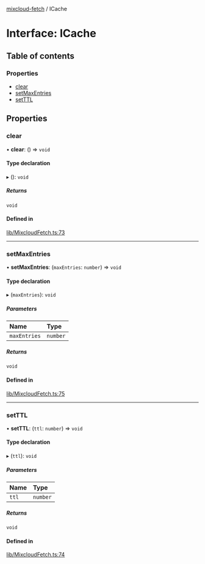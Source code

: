 [mixcloud-fetch](../README.md) / ICache

# Interface: ICache

## Table of contents

### Properties

- [clear](ICache.md#clear)
- [setMaxEntries](ICache.md#setmaxentries)
- [setTTL](ICache.md#setttl)

## Properties

### clear

• **clear**: () => `void`

#### Type declaration

▸ (): `void`

##### Returns

`void`

#### Defined in

[lib/MixcloudFetch.ts:73](https://github.com/patrickkfkan/mixcloud-fetch/blob/a2692f0/src/lib/MixcloudFetch.ts#L73)

___

### setMaxEntries

• **setMaxEntries**: (`maxEntries`: `number`) => `void`

#### Type declaration

▸ (`maxEntries`): `void`

##### Parameters

| Name | Type |
| :------ | :------ |
| `maxEntries` | `number` |

##### Returns

`void`

#### Defined in

[lib/MixcloudFetch.ts:75](https://github.com/patrickkfkan/mixcloud-fetch/blob/a2692f0/src/lib/MixcloudFetch.ts#L75)

___

### setTTL

• **setTTL**: (`ttl`: `number`) => `void`

#### Type declaration

▸ (`ttl`): `void`

##### Parameters

| Name | Type |
| :------ | :------ |
| `ttl` | `number` |

##### Returns

`void`

#### Defined in

[lib/MixcloudFetch.ts:74](https://github.com/patrickkfkan/mixcloud-fetch/blob/a2692f0/src/lib/MixcloudFetch.ts#L74)
